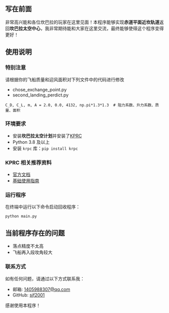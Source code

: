 ## 写在前面

非常高兴能和各位坎巴拉的玩家在这里见面！本程序能够实现**赤道平面近坎轨道**返回**坎巴拉太空中心**，我非常期待能和大家在这里交流，最终能够使得这个程序变得更好！

## 使用说明

### 特别注意

请根据你的飞船质量和迎风面积对下列文件中的代码进行修改

- chose_exchange_point.py
- second_landing_perdict.py


```
C_D, C_L, m, A = 2.0, 0.0, 4132, np.pi*1.3*1.3  # 阻力系数、升力系数、质量、面积
```


### 环境要求

- 安装**坎巴拉太空计划**并安装了[KPRC](https://www.curseforge.com/kerbal/ksp-mods/krpc-control-the-game-using-c-c-java-lua-python/files)
- Python 3.8 及以上
- 安装 `krpc` 库：`pip install krpc`

### KPRC 相关推荐资料

- [官方文档](https://krpc.github.io/krpc/)
- [基础使用指南](https://www.bilibili.com/opus/400594077896210025)


### 运行程序

在终端中运行以下命令启动回收程序：
```
python main.py
```

## 当前程序存在的问题

- 落点精度不太高
- 飞船再入段攻角较大


### 联系方式

如有任何问题，请通过以下方式联系我：

- 邮箱: 1405988307@qq.com
- GitHub: [sjf2001](https://github.com/sfj2001)

感谢使用本程序！

